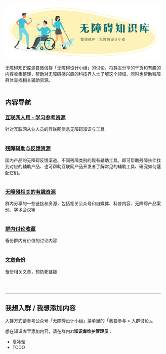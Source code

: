 ![无障碍知识库；整理维护：无障碍设计小组](assets/wiki-header.png)

无障碍知识库源自微信群「无障碍设计小组」的讨论，将群友分享的干货和有趣的内容收集整理，帮助对无障碍感兴趣的科技界人士了解这个领域、同时也帮助残障群体查找相关辅助资源。
<br/><br/>

## 内容导航

### **[互联网人用 - 学习参考资源](互联网人用-学习参考资源.md)** 
针对互联网从业人员的互联网信息无障碍知识与工具
<br/><br/>

### **[残障辅助与反馈资源](残障辅助与反馈资源.md)**
国内产品的无障碍反馈渠道、不同残障类别的现有辅助工具。即可帮助残障伙伴找到对应的辅助产品、也可帮助互联网产品开发者了解常见的辅助工具、研究如何适配它们。
<br/><br/>

### **[无障碍相关的有趣资源](无障碍相关的有趣资源.md)**
群内分享的一些链接和资源，包括相关公众号和自媒体、科普内容、无障碍产品案例、学术会议等
<br/><br/>

### **[群内讨论收藏](群内讨论收藏.md)**
备份群内有价值的讨论内容
<br/><br/>

### **[文章备份](文章备份/)**
备份相关文章，预防死链接

<br/><br/>

---

## 我想入群 / 我想添加内容

入群方式请参考公众号「无障碍设计小组」菜单里的「我要参与 > 入群讨论」。

想在知识库里添加内容，请在群内at**知识库维护管理员**：
* 夏冰莹
* TODO